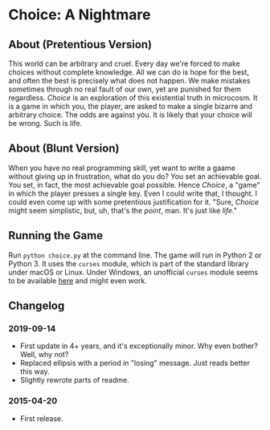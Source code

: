 # Choice: A Nightmare

## About (Pretentious Version)
This world can be arbitrary and cruel. Every day we're forced to make choices
without complete knowledge. All we can do is hope for the best, and often the
best is precisely what does not happen. We make mistakes sometimes through no
real fault of our own, yet are punished for them regardless. *Choice* is an
exploration of this existential truth in microcosm. It is a game in which you,
the player, are asked to make a single bizarre and arbitrary choice. The odds
are against you. It is likely that your choice will be wrong. Such is life.

## About (Blunt Version)
When you have no real programming skill, yet want to write a gaame without
giving up in frustration, what do you do? You set an achievable goal. You set,
in fact, the most achievable goal possible. Hence *Choice*, a "game" in which
the player presses a single key. Even I could write that, I thought. I could
even come up with some pretentious justification for it. "Sure, *Choice* might
seem simplistic, but, uh, that's the *point*, man. It's just like *life*."

## Running the Game
Run `python choice.py` at the command line. The game will run in Python 2 or
Python 3. It uses the `curses` module, which is part of the standard library
under macOS or Linux. Under Windows, an unofficial `curses` module seems to be
available [here](https://github.com/zephyrproject-rtos/windows-curses) and might
even work.

## Changelog

### 2019-09-14
- First update in 4+ years, and it's exceptionally minor. Why even bother? Well,
  why not?
- Replaced ellipsis with a period in "losing" message. Just reads better this
  way.
- Slightly rewrote parts of readme.

### 2015-04-20
- First release.

